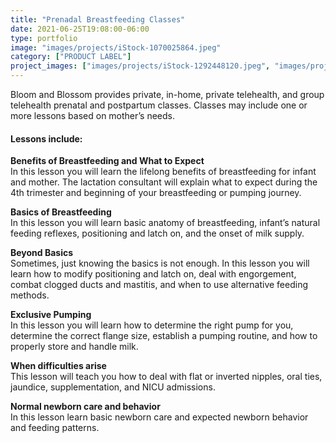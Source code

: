```yaml
---
title: "Prenadal Breastfeeding Classes"
date: 2021-06-25T19:08:00-06:00
type: portfolio
image: "images/projects/iStock-1070025864.jpeg"
category: ["PRODUCT LABEL"]
project_images: ["images/projects/iStock-1292448120.jpeg", "images/projects/iStock-1215892497.jpeg"]
---
```


Bloom and Blossom provides private, in-home, private telehealth, and group telehealth prenatal and postpartum classes.  Classes may include one or more lessons based on mother’s needs.  
  
#### Lessons include:  
**Benefits of Breastfeeding and What to Expect**  
In this lesson you will learn the lifelong benefits of breastfeeding for infant and mother.  The lactation consultant will explain what to expect during the 4th trimester and beginning of your breastfeeding or pumping journey.  

**Basics of Breastfeeding**  
In this lesson you will learn basic anatomy of breastfeeding, infant’s natural feeding reflexes, positioning and latch on, and the onset of milk supply.  

**Beyond Basics**  
Sometimes, just knowing the basics is not enough. In this lesson you will learn how to modify positioning and latch on, deal with engorgement, combat clogged ducts and mastitis, and when to use alternative feeding methods.  

**Exclusive Pumping**  
In this lesson you will learn how to determine the right pump for you, determine the correct flange size, establish a pumping routine, and how to properly store and handle milk.  

**When difficulties arise**  
This lesson will teach you how to deal with flat or inverted nipples, oral ties, jaundice, supplementation, and NICU admissions.  

**Normal newborn care and behavior**  
In this lesson learn basic newborn care and expected newborn behavior and feeding patterns.  
